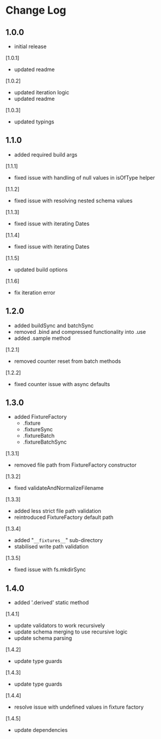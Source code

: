 # Change Log

## 1.0.0

-   initial release

[1.0.1]

-   updated readme

[1.0.2]

-   updated iteration logic
-   updated readme

[1.0.3]

-   updated typings

## 1.1.0

-   added required build args

[1.1.1]

-   fixed issue with handling of null values in isOfType helper

[1.1.2]

-   fixed issue with resolving nested schema values

[1.1.3]

-   fixed issue with iterating Dates

[1.1.4]

-   fixed issue with iterating Dates

[1.1.5]

-   updated build options

[1.1.6]

-   fix iteration error

## 1.2.0

-   added buildSync and batchSync
-   removed .bind and compressed functionality into .use
-   added .sample method

[1.2.1]

-   removed counter reset from batch methods

[1.2.2]

-   fixed counter issue with async defaults

## 1.3.0

-   added FixtureFactory
    -   .fixture
    -   .fixtureSync
    -   .fixtureBatch
    -   .fixtureBatchSync

[1.3.1]

-   removed file path from FixtureFactory constructor

[1.3.2]

-   fixed validateAndNormalizeFilename

[1.3.3]

-   added less strict file path validation
-   reintroduced FixtureFactory default path

[1.3.4]

-   added "`__fixtures__`" sub-directory
-   stabilised write path validation

[1.3.5]

-   fixed issue with fs.mkdirSync

## 1.4.0

-   added '.derived' static method

[1.4.1]

-   update validators to work recursively
-   update schema merging to use recursive logic
-   update schema parsing

[1.4.2]

-   update type guards

[1.4.3]

-   update type guards

[1.4.4]

-   resolve issue with undefined values in fixture factory

[1.4.5]

-   update dependencies
